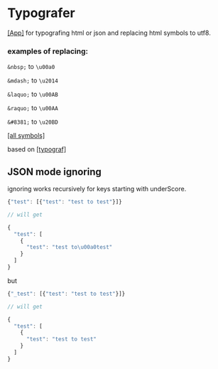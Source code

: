 # Typografer

<a href="https://baomastr.github.io/typograf-unicode-replacer/">[App]</a> for typografing html or json and replacing html symbols to utf8.

### examples of replacing:

`&nbsp;` to `\u00a0`

`&mdash;` to `\u2014`

`&laquo;` to `\u00AB`

`&raquo;` to `\u00AA`

`&#8381;` to `\u20BD`

<a href="https://github.com/baomastr/typograf-unicode-replacer/blob/master/symbols.md">[all symbols]</a>

based on <a href="https://github.com/typograf/typograf">[typograf]</a>

## JSON mode ignoring

ignoring works recursively for keys starting with underScore.

```javascript
{"test": [{"test": "test to test"}]}

// will get

{
  "test": [
    {
      "test": "test to\u00a0test"
    }
  ]
}
```

but

```javascript
{"_test": [{"test": "test to test"}]}

// will get

{
  "test": [
    {
      "test": "test to test"
    }
  ]
}
```
